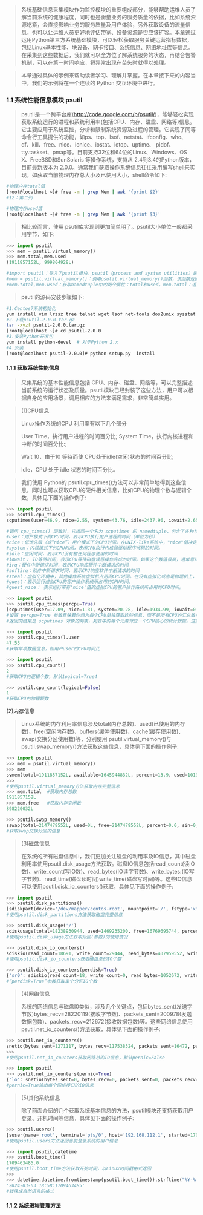 > 系统基础信息采集模块作为监控模块的重要组成部分，能够帮助运维人员了解当前系统的健康程度，同时也是衡量业务的服务质量的依据，比如系统资源吃紧，会直接影响业务的服务质量及用户体验，另外获取设备的流量信息，也可以让运维人员更好地评估带宽、设备资源是否应该扩容。本章通过运用Python第三方系统基础模块，可以轻松获取服务关键运营指标数据，包括Linux基本性能、块设备、网卡接口、系统信息、网络地址库等信息。在采集到这些数据后，我们就可以全方位了解系统服务的状态，再结合告警机制，可以在第一时间响应，将异常出现在苗头时就得以处理。

> 本章通过具体的示例来帮助读者学习、理解并掌握。在本章接下来的内容当中，我们的示例将在一个连续的 Python 交互环境中进行。

### 1.1 系统性能信息模块 psutil

> psutil是一个跨平台库(http://code.google.com/p/psutil/)，能够轻松实现获取系统运行的进程和系统利用率(包括CPU、内存、磁盘、网络等)信息。它主要应用于系统监控，分析和限制系统资源及进程的管理。它实现了同等命令行工具提供的功能，如ps、top、Isof、netstat、ifconfig、who、df、kill、free、nice、ionice、iostat、iotop、uptime、 pidof、tty.taskset、pmap等。目前支持32位和64位的Linux、Windows、OS X、FreeBSD和SunSolaris 等操作系统，支持从 2.4到3.4的Python版本，目前最新版本为 2.0.0。通常我们获取操作系统信息往往采用编写shell来实现，如获取当前物理内存总大小及已使用大小，shell命令如下:

```bash
#物理内存total值
[root@localhost ~]# free -m | grep Mem | awk '{print $2}'
#$2：第二列

#物理内存used值
[root@localhost ~]# free -m | grep Mem | awk '{print $3}'
```

> 相比较而言，使用 psutil库实现则更加简单明了。psutil大小单位一般都采用字节，如下:

```python
>>> import psutil
>>> mem = psutil.virtual_memory()
>>> mem.total,mem.used
(1911857152L, 999804928L)

#import psutil：导入了psutil模块。psutil（process and system utilities）是一个跨平台库，用于检索有关运行中进程和系统利用（如内存、CPU、磁盘、网络等）的信息。
#mem = psutil.virtual_memory()：调用psutil.virtual_memory()函数，该函数返回一个namedtuple，包含了不同内存使用情况的统计数据。这个namedtuple包含多个属性，如总内存（total）、已用内存（used）、空闲内存（free）等。
#mem.total,mem.used：获取namedtuple中的两个属性：total和used。mem.total：返回系统的总内存量，单位是字节。mem.used：返回系统已使用的内存量，也是字节。
```

> psutil的源码安装步骤如下:

```bash
#1.Centos7系统初始化
yum install vim lrzsz tree telnet wget lsof net-tools dos2unix sysstat traceroute unzip zip rsync gcc -y
#2.下载psutil-2.0.0.tar.gz
tar -xvzf psutil-2.0.0.tar.gz
[root@localhost ~]# cd psutil-2.0.0
#3.安装Python开发包
yum install python-devel  # 对于Python 2.x
#4.安装
[root@localhost psutil-2.0.0]# python setup.py  install
```

#### 1.1.1 获取系统性能信息

> 采集系统的基本性能信息包括 CPU、内存、磁盘、网络等，可以完整描述当前系统的运行状态及质量。psutil模块已经封装了这些方法，用户可以根据自身的应用场景，调用相应的方法来满足需求，非常简单实用。

> (1)CPU信息
>
> Linux操作系统的CPU 利用率有以下几个部分
>
> User Time，执行用户进程的时间百分比;
> System Time，执行内核进程和中断的时间百分比:;
>
> Wait 10，由于10 等待而使 CPU处于idle(空闲)状态的时间百分比;
>
> ldle，CPU 处于 idle 状态的时间百分比。

> 我们使用 Python的 psutil.cpu_times()方法可以非常简单地得到这些信息，同时也可以获取CPU的硬件相关信息，比如CPU的物理个数与逻辑个数，具体见下面的操作例子:

```python
>>> import psutil
>>> psutil.cpu_times()
scputimes(user=46.9, nice=2.55, system=43.76, idle=2437.96, iowait=2.65, irq=0.0, softirq=3.76, steal=0.0, guest=0.0, guest_nice=0.0)

#调用 cpu_times() 函数时，它返回一个名为 scputimes 的 namedtuple，包含了各种与CPU时间相关的统计数据
#user：用户模式下的CPU时间，表示CPU执行用户进程的时间（单位为秒）
#nice：低优先级（或“nice”）用户模式下的CPU时间。在UNIX-like系统中，"nice"值决定了进程的优先级，数值较高表示优先级较低。这一项表示系统分配给低优先级任务的CPU时间。
#system：内核模式下的CPU时间，表示CPU执行内核和驱动程序代码的时间。
#idle：空闲时间，表示CPU没有被任何程序使用的时间
#iowait： IO等待时间，表示CPU等待磁盘读写操作完成的时间。如果这个数值很高，通常意味着磁盘是系统的瓶颈
#irq：硬件中断请求时间，表示CPU响应硬件中断请求的时间
#softirq：软件中断请求时间，表示CPU响应软件中断请求的时间
#steal：虚拟化环境中，其他操作系统虚拟机占用的CPU时间。在没有虚拟化或者是物理机上，这个值通常是0。
#guest：表示运行虚拟CPU的客户操作系统所占用的CPU时间。
#guest_nice： 表示运行带有'nice'值的虚拟CPU的客户操作系统所占用的CPU时间。
```

```python
>>> import psutil
>>> psutil.cpu_times(percpu=True)
[scputimes(user=17.09, nice=1.31, system=20.28, idle=1934.99, iowait=0.87, irq=0.0, softirq=2.64, steal=0.0, guest=0.0, guest_nice=0.0), scputimes(user=30.34, nice=1.24, system=24.15, idle=1923.74, iowait=1.8, irq=0.0, softirq=1.15, steal=0.0, guest=0.0, guest_nice=0.0)]
#设置 percpu=True 参数意味着你想为每个CPU单独获取这些信息，而不是所有CPU的汇总数据。
#返回的结果是 scputimes 对象的列表，列表中的每个元素对应一个CPU核心的统计数据。这些数据与之前解释的 psutil.cpu_times() 返回的数据类似，但这次是为每个核心分别报告
```

```python
>>> import psutil
>>> psutil.cpu_times().user
47.53
#获取单项数据信息，如用户user的CPU时间比
```

```python
>>> import psutil
>>> psutil.cpu_count()
2
#获取CPU的逻辑个数，默认1ogical=True4
```

```python
>>> psutil.cpu_count(logical=False)
1
#获取CPU的物理颗数
```

(2)内存信息

> Linux系统的内存利用率信息涉及total(内存总数)、used(已使用的内存数)、free(空闲内存数)、buffers(缓冲使用数)、cache(缓存使用数)、swap(交换分区使用数)等，分别使用 psutil.virtual_memory()与psutil.swap_memory()方法获取这些信息，具体见下面的操作例子:

```python
>>> import psutil
>>> mem = psutil.virtual_memory()
>>> mem
svmem(total=1911857152L, available=1645944832L, percent=13.9, used=1013637120L, free=898220032L, active=466243584, inactive=367497216, buffers=2158592L, cached=745566208)
>>> 
#使用psutil.virtual_memory方法获取内存完整信息
>>> mem.total  #获取内存总数
1911857152L
>>> mem.free   #获取内存空闲数
898220032L
```

```python
>>> psutil.swap_memory()
sswap(total=2147479552L, used=0L, free=2147479552L, percent=0.0, sin=0, sout=0)
#获取swap交换分区的信息
```

> (3)磁盘信息
>
> 在系统的所有磁盘信息中，我们更加关注磁盘的利用率及IO信息，其中磁盘利用率使用psutil.disk_usage方法获取。磁盘IO信息包括read_count(读IO数)、write_count(写IO数)、read_bytes(IO读字节数)、write_bytes:(IO写字节数)、read_time(磁盘读时间)write_time(磁盘写时间)等。这些IO信息可以使用psutil.disk_io_counters()获取，具体见下面的操作例子:

```python
>>> import psutil
>>> psutil.disk_partitions()
[sdiskpart(device='/dev/mapper/centos-root', mountpoint='/', fstype='xfs', opts='rw,seclabel,relatime,attr2,inode64,noquota'), sdiskpart(device='/dev/sda1', mountpoint='/boot', fstype='xfs', opts='rw,seclabel,relatime,attr2,inode64,noquota')]
#使用psutil.disk_partitions方法获取磁盘完整信息
```

```python
>>> psutil.disk_usage('/')
sdiskusage(total=18238930944, used=1469235200, free=16769695744, percent=8.1)
#使用psutil.disk_usage方法获取分区(参数)的使用情况
```

```python
>>> psutil.disk_io_counters()
sdiskio(read_count=18691, write_count=29444, read_bytes=407959552, write_bytes=1669417472, read_time=22222, write_time=363652)
#使用psutil.disk_io_counters获取硬盘总的IO个数
```

```python
>>> psutil.disk_io_counters(perdisk=True)
{'sr0': sdiskio(read_count=18, write_count=0, read_bytes=1052672, write_bytes=0, read_time=218, write_time=0), 'dm-1': sdiskio(read_count=94, write_count=0, read_bytes=2281472, write_bytes=0, read_time=287, write_time=0), 'sda2': sdiskio(read_count=8454, write_count=12065, read_bytes=188959744, write_bytes=833671680, read_time=10761, write_time=48179), 'dm-0': sdiskio(read_count=8221, write_count=17379, read_bytes=185228288, write_bytes=833671680, read_time=9935, write_time=315467), 'sda1': sdiskio(read_count=1904, write_count=16, read_bytes=30437376, write_bytes=2138624, read_time=1021, write_time=22)}
#“perdisk=True”参数获取单个分区IO个数
```

> (4)网络信息
>
> 系统的网络信息与磁盘I0类似，涉及几个关键点，包括bytes_sent(发送字节数)bytes_recv=28220119(接收字节数)、packets_sent=200978(发送数据包数)、packets_recv=212672(接收数据包数)等。这些网络信息使用psutil.net_io_counters()方法获取，具体见下面的操作例子:

```python
>>> psutil.net_io_counters()
snetio(bytes_sent=1271117, bytes_recv=117538324, packets_sent=16472, packets_recv=82992, errin=0, errout=0, dropin=0, dropout=0)
>>> 
#使用psutil.net_io_counters获取网络总的IO信息，默认pernic=False
```

```python
>>> import psutil
>>> psutil.net_io_counters(pernic=True)
{'lo': snetio(bytes_sent=0, bytes_recv=0, packets_sent=0, packets_recv=0, errin=0, errout=0, dropin=0, dropout=0), 'ens33': snetio(bytes_sent=1281459, bytes_recv=117554194, packets_sent=16584, packets_recv=83202, errin=0, errout=0, dropin=0, dropout=0)}
#pernic=True输出每个网络接口的IO信息
```

> (5)其他系统信息
>
> 除了前面介绍的几个获取系统基本信息的方法，psutil模块还支持获取用户登录、开机时间等信息，具体见下面的操作例子:

```python
>>> psutil.users()
[suser(name='root', terminal='pts/0', host='192.168.112.1', started=1709463552.0)]
#使用psutil.users方法返回当前登录系统的用户信息
```

```python
>>> import psutil,datetime
>>> psutil.boot_time()
1709463485.0
#使用psutil.boot_time方法获取开始时间，以Linux时间戳格式返回
>>> 
>>> datetime.datetime.fromtimestamp(psutil.boot_time()).strftime("%Y-%m-%d %H:%M:%s")
'2024-03-03 18:58:1709463485'
#转换成自然语言的格式
```

#### 1.1.2 系统进程管理方法